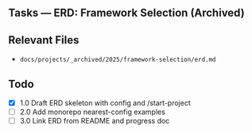 ## Tasks — ERD: Framework Selection (Archived)

## Relevant Files

- `docs/projects/_archived/2025/framework-selection/erd.md`

## Todo

- [x] 1.0 Draft ERD skeleton with config and /start-project
- [ ] 2.0 Add monorepo nearest-config examples
- [ ] 3.0 Link ERD from README and progress doc
